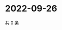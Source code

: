 # 2022-09-26

共 0 条

<!-- BEGIN WEIBO -->
<!-- 最后更新时间 Mon Sep 26 2022 04:01:53 GMT+0800 (China Standard Time) -->

<!-- END WEIBO -->

